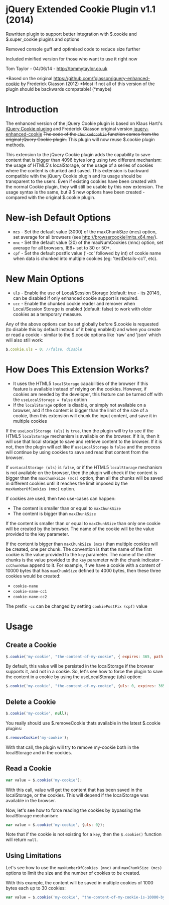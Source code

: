  jQuery Extended Cookie Plugin v1.1 (2014)
============

Rewritten plugin to support better integration with $.cookie and $.super_cookie plugins and options
 
Removed console guff and optimised code to reduce size further

Included minified version for those who want to use it right now

 
Tom Taylor - 04/06/14 - http://tommytaylor.co.uk


*Based on the original https://github.com/fgiasson/jquery-enhanced-cookie by Frederick Giasson (2012)
*Most if not all of this version of the plugin should be backwards compatable! (*maybe)


Introduction
============

The enhanced version of the jQuery Cookie plugin is based on Klaus Hartl's [jQuery Cookie pluging](https://github.com/carhartl/jquery-cookie) and Frederick Giasson original version [jquery-enhanced-cookie](https://github.com/fgiasson/jquery-enhanced-cookie/) ~~The code of the <code>chunkedcookie</code> function comes from the original jQuery Cookie plugin.~~ This plugin will now reuse $.cookie plugin methods.

This extension to the jQuery Cookie plugin adds the capability to save content that is bigger than 4096 bytes long using two different mechanism: the usage of HTML5's localStorage, or the usage of a series of cookies where the content is chunked and saved. This extension is backward compatible with the jQuery Cookie plugin and its usage should be transparent to the users. Even if existing cookies have been created with the normal Cookie plugin, they will still be usable by this new extension. The usage syntax is the same, but ~~3~~ 5 new options have been created - compared with the original $.cookie plugin.


New-ish Default Options
===========

* <code>mcs</code> - Set the default value (3000) of the maxChunkSize (mcs) option, set average for all browsers (see http://browsercookielimits.x64.me/).
* <code>mnc</code> - Set the default value (20) of the maxNumCookies (mnc) option, set average for all browsers, IE8+ set to 30 or 50+.
* <code>cpf</code> - Set the default postfix value ('-cc' followed by int) of cookie name when data is chunked into multiple cookies (eg: 'testDetails-cc1', etc).

New Main Options
===========

* <code>uls</code> - Enable the use of Local/Session Storage (default: true - its 2014!), can be disabled if only enhanced cookie support is required.
* <code>ucc</code> - Enable the chunked cookie reader and remover when Local/Session Storage is enabled (default: false) to work with older cookies as a temporary measure.

Any of the above options can be set globally before $.cookie is requested (to disable this by default instead of it being enabled) and when you create or read a cookie - similar to the $.cookie options like 'raw' and 'json' which will also still work:

```javascript
$.cookie.uls = 0; //false, disable
```



How Does This Extension Works?
==============================

* It uses the HTML5 <code>localStorage</code> capabilities of the browser if this feature is available instead of relying on the cookies. However, if cookies are needed by the developer, this feature can be turned off with the <code>useLocalStorage = false</code> option
* If the <code>localStorage</code> option is disable, or simply not available on a browser, and if the content is bigger than the limit of the size of a cookie, then this extension will chunk the input content, and save it in multiple cookies

If the <code>useLocalStorage (uls)</code> is <code>true</code>, then the plugin will try to see if the HTML5 <code>localStorage</code> mechanism is available on the browser. If it is, then it will use that local storage to save and retrieve content to the browser. If it is not, then the plugin will act like if <code>useLocalStorage</code> is <code>false</code> and the process will continue by using cookies to save and read that content from the browser.

If <code>useLocalStorage (uls)</code> is <code>false</code>, or if the HTML5 <code>localStorage</code> mechanism is not available on the browser, then the plugin will check if the content is bigger than the <code>maxChunkSize (mcs)</code> option, than all the chunks will be saved in different cookies until it reaches the limit imposed by the <code>maxNumberOfCookies (mnc)</code> option.

If cookies are used, then two use-cases can happen:

* The content is smaller than or equal to <code>maxChunkSize</code>
* The content is bigger than <code>maxChunkSize</code>

If the content is smaller than or equal to <code>maxChunkSize</code> than only one cookie will be created by the browser. The name of the cookie will be the value provided to the key parameter.

If the content is bigger than <code>maxChunkSize (mcs)</code> than multiple cookies will be created, one per chunk. The convention is that the name of the first cookie is the value provided to the <code>key</code> parameter. The name of the other chunks is the value provided to the <code>key</code> parameter with the chunk indicator <code>-ccChunkNum</code> append to it. For example, if we have a cookie with a content of 10000 bytes that has <code>maxChunkSize</code> defined to 4000 bytes, then these three cookies would be created:

* <code>cookie-name</code>
* <code>cookie-name-cc1</code>
* <code>cookie-name-cc2</code>


The prefix <code>-cc</code> can be changed by setting <code>cookiePostFix (cpf)</code> value


Usage
=====

Create a Cookie
---------------



```javascript
$.cookie('my-cookie', "the-content-of-my-cookie", { expires: 365, path: "/" });
```

By default, this value will be persisted in the localStorage if the browser supports it, and not in a cookie. So, let's see how to force the plugin to save the content in a cookie by using the useLocalStorage (uls) option:

```javascript
$.cookie('my-cookie', "the-content-of-my-cookie", {uls: 0, expires: 365, path: "/" });
```

Delete a Cookie
---------------

```javascript
$.cookie('my-cookie', null);
```

You really should use $.removeCookie thats available in the latest $.cookie plugins:

```javascript
$.removeCookie('my-cookie');
```

With that call, the plugin will try to remove my-cookie both in the localStorage and in the cookies.

Read a Cookie
-------------

```javascript
var value = $.cookie('my-cookie');
```

With this call, value will get the content that has been saved in the localStorage, or the cookies. This will depend if the localStorage was available in the browser.

Now, let's see how to force reading the cookies by bypassing the localStorage mechanism:

```javascript
var value = $.cookie('my-cookie', {uls: 0});
```

Note that if the cookie is not existing for a <code>key</code>, then the <code>$.cookie()</code> function will return <code>null</code>.

Using Limitations
-----------------

Let's see how to use the <code>maxNumberOfCookies (mnc)</code> and <code>maxChunkSize (mcs)</code> options to limit the size and the number of cookies to be created.

With this example, the content will be saved in multiple cookies of 1000 bytes each up to 30 cookies:

```javascript
var value = $.cookie('my-cookie', "the-content-of-my-cookie-is-10000-bytes-long...", {uls: 0, mcs : 1000, mnc : 30, expires: 365, path: "/" });
```
